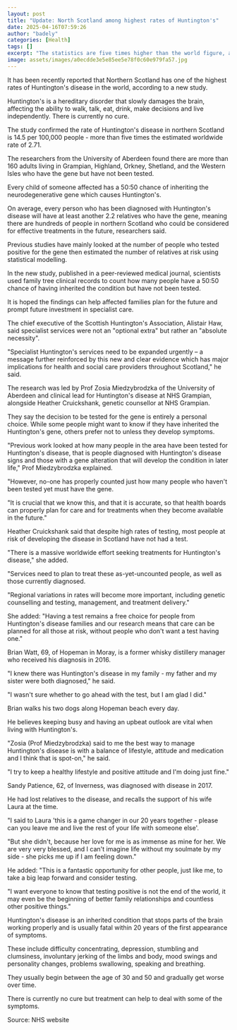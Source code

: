 ```yaml
---
layout: post
title: "Update: North Scotland among highest rates of Huntington's"
date: 2025-04-16T07:59:26
author: "badely"
categories: [Health]
tags: []
excerpt: "The statistics are five times higher than the world figure, a University of Aberdeen study says."
image: assets/images/a0ecdde3e5e85ee5e78f0c60e979fa57.jpg
---
```


It has been recently reported that Northern Scotland has one of the highest rates of Huntington's disease in the world, according to a new study.

Huntington's is a hereditary disorder that slowly damages the brain, affecting the ability to walk, talk, eat, drink, make decisions and live independently. There is currently no cure.

The study confirmed the rate of Huntington's disease in northern Scotland is 14.5 per 100,000 people - more than five times the estimated worldwide rate of 2.71.

The researchers from the University of Aberdeen found there are more than 160 adults living in Grampian, Highland, Orkney, Shetland, and the Western Isles who have the gene but have not been tested.

Every child of someone affected has a 50:50 chance of inheriting the neurodegenerative gene which causes Huntington's.

On average, every person who has been diagnosed with Huntington's disease will have at least another 2.2 relatives who have the gene, meaning there are hundreds of people in northern Scotland who could be considered for effective treatments in the future, researchers said.

Previous studies have mainly looked at the number of people who tested positive for the gene then estimated the number of relatives at risk using statistical modelling.

In the new study, published in a peer-reviewed medical journal, scientists used family tree clinical records to count how many people have a 50:50 chance of having inherited the condition but have not been tested.

It is hoped the findings can help affected families plan for the future and prompt future investment in specialist care.

The chief executive of the Scottish Huntington's Association, Alistair Haw, said specialist services were not an "optional extra"  but rather an "absolute necessity". 

"Specialist Huntington's services need to be expanded urgently – a message further reinforced by this new and clear evidence which has major implications for health and social care providers throughout Scotland," he said. 

The research was led by Prof Zosia Miedzybrodzka of the University of Aberdeen and clinical lead for Huntington's disease at NHS Grampian, alongside Heather Cruickshank, genetic counsellor at NHS Grampian.

They say the decision to be tested for the gene is entirely a personal choice.  While some people might want to know if they have inherited the Huntington's gene, others prefer not to unless they develop symptoms.

"Previous work looked at how many people in the area have been tested for Huntington's disease, that is people diagnosed with Huntington's disease signs and those with a gene alteration that will develop the condition in later life," Prof  Miedzybrodzka explained.

"However, no-one has properly counted just how many people who haven't been tested yet must have the gene.

"It is crucial that we know this, and that it is accurate, so that health boards can properly plan for care and for treatments when they become available in the future."

Heather Cruickshank said that despite high rates of testing, most people at risk of developing the disease in Scotland have not had a test. 

"There is a massive worldwide effort seeking treatments for Huntington's disease," she added. 

"Services need to plan to treat these as-yet-uncounted people, as well as those currently diagnosed.

"Regional variations in rates will become more important, including genetic counselling and testing, management, and treatment delivery."

She added: "Having a test remains a free choice for people from Huntington's disease families and our research means that care can be planned for all those at risk, without people who don't want a test having one."

Brian Watt, 69, of Hopeman in Moray, is a former whisky distillery manager who received his diagnosis in 2016.

"I knew there was Huntington's disease in my family - my father and my sister were both diagnosed," he said.

"I wasn't sure whether to go ahead with the test, but I am glad I did."

Brian walks his two dogs along Hopeman beach every day.

He believes keeping busy and having an upbeat outlook are vital when living with Huntington's.

"Zosia (Prof Miedzybrodzka) said to me the best way to manage Huntington's disease is with a balance of lifestyle, attitude and medication and I think that is spot-on," he said.

"I try to keep a healthy lifestyle and positive attitude and I'm doing just fine."

Sandy Patience, 62, of Inverness, was diagnosed with disease in 2017.

He had lost relatives to the disease, and recalls the support of his wife Laura at the time.

"I said to Laura 'this is a game changer in our 20 years together - please can you leave me and live the rest of your life with someone else'.

"But she didn't, because her love for me is as immense as mine for her. We are very very blessed, and I can't imagine life without my soulmate by my side - she picks me up if I am feeling down."

He added: "This is a fantastic opportunity for other people, just like me, to take a big leap forward and consider testing.

"I want everyone to know that testing positive is not the end of the world, it may even be the beginning of better family relationships and countless other positive things."

Huntington's disease is an inherited condition that stops parts of the brain working properly and is usually fatal within 20 years of the first appearance of symptoms.

These include difficulty concentrating, depression, stumbling and clumsiness, involuntary jerking of the limbs and body, mood swings and personality changes, problems swallowing, speaking and breathing.

They usually begin between the age of 30 and 50 and gradually get worse over time.

There is currently no cure but treatment can help to deal with some of the symptoms.

Source: NHS website


